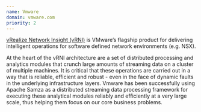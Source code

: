 ```yaml
---
name: Vmware
domain: vmware.com
priority: 2
---
```

<!--
   Licensed to the Apache Software Foundation (ASF) under one or more
   contributor license agreements.  See the NOTICE file distributed with
   this work for additional information regarding copyright ownership.
   The ASF licenses this file to You under the Apache License, Version 2.0
   (the "License"); you may not use this file except in compliance with
   the License.  You may obtain a copy of the License at

       http://www.apache.org/licenses/LICENSE-2.0

   Unless required by applicable law or agreed to in writing, software
   distributed under the License is distributed on an "AS IS" BASIS,
   WITHOUT WARRANTIES OR CONDITIONS OF ANY KIND, either express or implied.
   See the License for the specific language governing permissions and
   limitations under the License.
-->

<a class="external-link" href="http://www.vmware.com/products/vrealize-network-insight.html" rel="nofollow">vRealize Network Insight (vRNI)</a> is VMware’s flagship product for delivering intelligent operations for software defined network environments (e.g. NSX).
 
At the heart of the vRNI architecture are a set of distributed processing and analytics modules that crunch large amounts of streaming data on a cluster of multiple machines. It is critical that these operations are carried out in a way that is reliable, efficient and robust - even in the face of dynamic faults in the underlying infrastructure layers. Vmware has been successfully using Apache Samza as a distributed streaming data processing framework for executing these analytical modules reliably and efficiently at a very large scale, thus helping them focus on our core business problems.